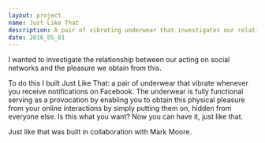 ```yaml
---
layout: project
name: Just Like That
description: A pair of vibrating underwear that investigates our relationships with social media
date: 2016_05_01
---
```


I wanted to investigate the relationship between our acting on social networks and the pleasure we obtain from this.

To do this I built Just Like That: a pair of underwear that vibrate whenever you receive notifications on Facebook. The underwear is fully functional serving as a provocation by enabling you to obtain this physical pleasure from your online interactions by simply putting them on, hidden from everyone else. Is this what you want? Now you can have it, just like that.

Just like that was built in collaboration with Mark Moore.
